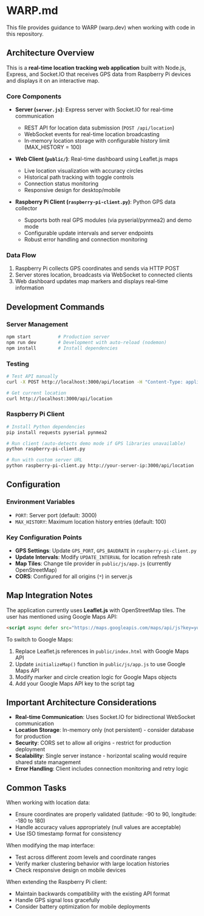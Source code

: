 # WARP.md

This file provides guidance to WARP (warp.dev) when working with code in this repository.

## Architecture Overview

This is a **real-time location tracking web application** built with Node.js, Express, and Socket.IO that receives GPS data from Raspberry Pi devices and displays it on an interactive map.

### Core Components

- **Server (`server.js`)**: Express server with Socket.IO for real-time communication
  - REST API for location data submission (`POST /api/location`) 
  - WebSocket events for real-time location broadcasting
  - In-memory location storage with configurable history limit (MAX_HISTORY = 100)

- **Web Client (`public/`)**: Real-time dashboard using Leaflet.js maps
  - Live location visualization with accuracy circles
  - Historical path tracking with toggle controls
  - Connection status monitoring
  - Responsive design for desktop/mobile

- **Raspberry Pi Client (`raspberry-pi-client.py`)**: Python GPS data collector
  - Supports both real GPS modules (via pyserial/pynmea2) and demo mode
  - Configurable update intervals and server endpoints
  - Robust error handling and connection monitoring

### Data Flow
1. Raspberry Pi collects GPS coordinates and sends via HTTP POST
2. Server stores location, broadcasts via WebSocket to connected clients
3. Web dashboard updates map markers and displays real-time information

## Development Commands

### Server Management
```bash
npm start          # Production server
npm run dev        # Development with auto-reload (nodemon)
npm install        # Install dependencies
```

### Testing
```bash
# Test API manually
curl -X POST http://localhost:3000/api/location -H "Content-Type: application/json" -d '{"latitude": 40.7128, "longitude": -74.0060, "accuracy": 5.0}'

# Get current location
curl http://localhost:3000/api/location
```

### Raspberry Pi Client
```bash
# Install Python dependencies
pip install requests pyserial pynmea2

# Run client (auto-detects demo mode if GPS libraries unavailable)
python raspberry-pi-client.py

# Run with custom server URL
python raspberry-pi-client.py http://your-server-ip:3000/api/location
```

## Configuration

### Environment Variables
- `PORT`: Server port (default: 3000)
- `MAX_HISTORY`: Maximum location history entries (default: 100)

### Key Configuration Points
- **GPS Settings**: Update `GPS_PORT`, `GPS_BAUDRATE` in `raspberry-pi-client.py`
- **Update Intervals**: Modify `UPDATE_INTERVAL` for location refresh rate
- **Map Tiles**: Change tile provider in `public/js/app.js` (currently OpenStreetMap)
- **CORS**: Configured for all origins (`*`) in server.js

## Map Integration Notes

The application currently uses **Leaflet.js** with OpenStreetMap tiles. The user has mentioned using Google Maps API:

```html
<script async defer src="https://maps.googleapis.com/maps/api/js?key=your-key&callback=initializeMap"></script>
```

To switch to Google Maps:
1. Replace Leaflet.js references in `public/index.html` with Google Maps API
2. Update `initializeMap()` function in `public/js/app.js` to use Google Maps API
3. Modify marker and circle creation logic for Google Maps objects
4. Add your Google Maps API key to the script tag

## Important Architecture Considerations

- **Real-time Communication**: Uses Socket.IO for bidirectional WebSocket communication
- **Location Storage**: In-memory only (not persistent) - consider database for production
- **Security**: CORS set to allow all origins - restrict for production deployment
- **Scalability**: Single server instance - horizontal scaling would require shared state management
- **Error Handling**: Client includes connection monitoring and retry logic

## Common Tasks

When working with location data:
- Ensure coordinates are properly validated (latitude: -90 to 90, longitude: -180 to 180)
- Handle accuracy values appropriately (null values are acceptable)
- Use ISO timestamp format for consistency

When modifying the map interface:
- Test across different zoom levels and coordinate ranges
- Verify marker clustering behavior with large location histories
- Check responsive design on mobile devices

When extending the Raspberry Pi client:
- Maintain backwards compatibility with the existing API format
- Handle GPS signal loss gracefully
- Consider battery optimization for mobile deployments